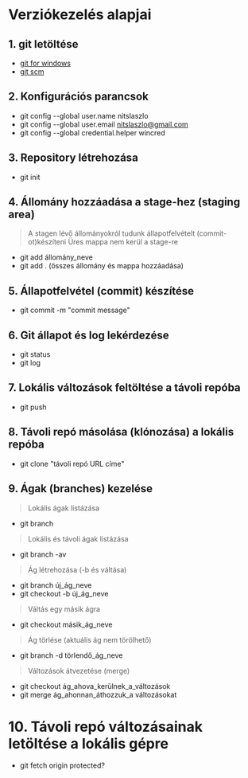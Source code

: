 # Verziókezelés alapjai
## 1. git letöltése
- [git for windows](https://gitforwindows.org/)
- [git scm](https://git-scm.com/)
## 2. Konfigurációs parancsok
- git config --global user.name nitslaszlo
- git config --global user.email nitslaszlo@gmail.com
- git config --global credential.helper wincred
## 3. Repository létrehozása
- git init
## 4. Állomány hozzáadása a stage-hez (staging area)
> A stagen lévő állományokról tudunk állapotfelvételt (commit-ot)készíteni
> Üres mappa nem kerül a stage-re
- git add állomány_neve
- git add . (összes állomány és mappa hozzáadása)
## 5. Állapotfelvétel (commit) készítése
- git commit -m "commit message"
## 6. Git állapot és log lekérdezése
- git status
- git log
## 7. Lokális változások feltöltése a távoli repóba
- git push
## 8. Távoli repó másolása (klónozása) a lokális repóba
- git clone "távoli repó URL címe"
## 9. Ágak (branches) kezelése
> Lokális ágak listázása
- git branch
> Lokális és távoli ágak listázása
- git branch -av
> Ág létrehozása (-b és váltása)
- git branch új_ág_neve
- git checkout -b új_ág_neve
> Váltás egy másik ágra
- git checkout másik_ág_neve
> Ág törlése (aktuális ág nem törölhető)
- git branch -d törlendő_ág_neve
> Változások átvezetése (merge)
- git checkout ág_ahova_kerülnek_a_változások
- git merge ág_ahonnan_áthozzuk_a változásokat
# 10. Távoli repó változásainak letöltése a lokális gépre
- git fetch origin
protected?
